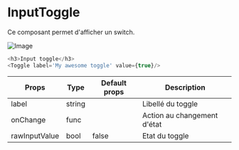 # InputToggle

Ce composant permet d'afficher un switch.

![Image](https://github.com/get-focus/focus-components/blob/doc-input-radio/src/input-toggle/example/capture.png?raw=true)

```javascript
<h3>Input toggle</h3>
<Toggle label='My awesome toggle' value={true}/>
```

| Props | Type | Default props | Description |
|---|---|---|---|
| label | string |  | Libellé du toggle |
| onChange | func | | Action au changement d'état |
| rawInputValue | bool | false | Etat du toggle |
